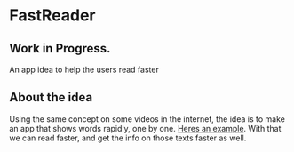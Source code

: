 # FastReader

## Work in Progress.

An app idea to help the users read faster

## About the idea

Using the same concept on some videos in the internet, the idea is to make
an app that shows words rapidly, one by one. [Heres an example](https://www.youtube.com/watch?v=5yddeRrd0hA).
With that we can read faster, and get the info on those texts faster as well. 



